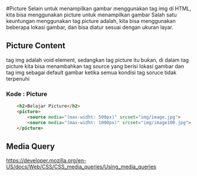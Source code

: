 #Picture
Selain untuk menampilkan gambar menggunakan tag img di HTML, kita bisa menggunakan picture untuk menampilkan gambar
Salah satu keuntungan menggunakan tag picture adalah, kita bisa menggunakan beberapa lokasi gambar, dan bisa diatur sesuai dengan ukuran layar.

## Picture Content
tag img adalah void element, sedangkan tag picture itu bukan, di dalam tag picture kita bisa menambahkan tag source yang berisi lokasi gambar dan tag img sebagai default gambar ketika semua kondisi tag soruce tidak terpenuhi

### Kode : Picture
```html
    <h2>Belajar Picture</h2>
    <picture>
        <source media="(max-widht: 500px)" srcset="img/image.jpg">
        <source media="(max-widht: 1000px)" srcset="img/image100.jpg">
    </picture>
```
## Media Query 
https://developer.mozilla.org/en-US/docs/Web/CSS/CSS_media_queries/Using_media_queries
